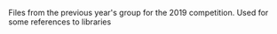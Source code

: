 Files from the previous year's group for the 2019 competition.  Used for some references to libraries
